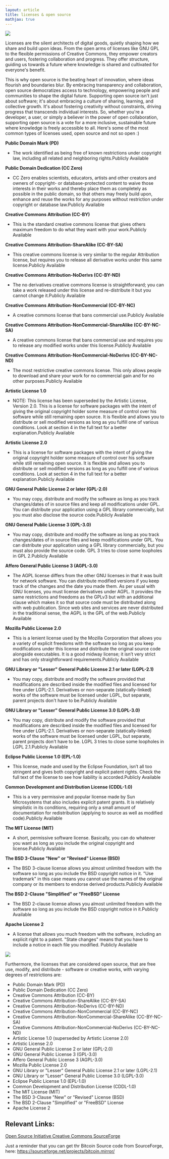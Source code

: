 ```yaml
---
layout: article
title: licenses & open source
mathjax: true
---
```


<img src="/images/cc.png"/>

Licenses are the silent architects of digital goods, quietly shaping how we share and build upon ideas. From the open arms of licenses like GNU GPL to the flexible permissions of Creative Commons, they empower creators and users, fostering collaboration and progress. They offer structure, guiding us towards a future where knowledge is shared and cultivated for everyone's benefit. 

This is why open source is the beating heart of innovation, where ideas flourish and boundaries blur. By embracing transparency and collaboration, open source democratizes access to technology, empowering people and communities to shape the digital future. Supporting open source isn't just about software; it's about embracing a culture of sharing, learning, and collective growth. It's about fostering creativity without constraints, driving progress that transcends individual interests. So, whether you're a developer, a user, or simply a believer in the power of open collaboration, supporting open source is a vote for a more inclusive, sustainable future where knowledge is freely accessible to all. Here's some of the most common types of licenses used, open source and not so open :)

**Public Domain Mark (PD)**

- The work identified as being free of known restrictions under copyright law, including all related and neighboring rights.Publicly Available

**Public Domain Dedication (CC Zero)**

- CC Zero enables scientists, educators, artists and other creators and owners of copyright- or database-protected content to waive those interests in their works and thereby place them as completely as possible in the public domain, so that others may freely build upon, enhance and reuse the works for any purposes without restriction under copyright or database law.Publicly Available

**Creative Commons Attribution (CC-BY)**

- This is the standard creative commons license that gives others maximum freedom to do what they want with your work.Publicly Available

**Creative Commons Attribution-ShareAlike (CC-BY-SA)**

- This creative commons license is very similar to the regular Attribution license, but requires you to release all derivative works under this same license.Publicly Available

**Creative Commons Attribution-NoDerivs (CC-BY-ND)**

- The no derivatives creative commons license is straightforward; you can take a work released under this license and re-distribute it but you cannot change it.Publicly Available

**Creative Commons Attribution-NonCommercial (CC-BY-NC)**

- A creative commons license that bans commercial use.Publicly Available

**Creative Commons Attribution-NonCommercial-ShareAlike (CC-BY-NC-SA)**

- A creative commons license that bans commercial use and requires you to release any modified works under this license.Publicly Available

**Creative Commons Attribution-NonCommercial-NoDerivs (CC-BY-NC-ND)**

- The most restrictive creative commons license. This only allows people to download and share your work for no commercial gain and for no other purposes.Publicly Available

**Artistic License 1.0**

- NOTE: This license has been superseded by the Artistic License, Version 2.0. This is a license for software packages with the intent of giving the original copyright holder some measure of control over his software while still remaining open source. It is flexible and allows you to distribute or sell modified versions as long as you fulfill one of various conditions. Look at section 4 in the full text for a better explanation.Publicly Available

**Artistic License 2.0**

- This is a license for software packages with the intent of giving the original copyright holder some measure of control over his software while still remaining open source. It is flexible and allows you to distribute or sell modified versions as long as you fulfill one of various conditions. Look at section 4 in the full text for a better explanation.Publicly Available

**GNU General Public License 2 or later (GPL-2.0)**

- You may copy, distribute and modify the software as long as you track changes/dates of in source files and keep all modifications under GPL. You can distribute your application using a GPL library commercially, but you must also disclose the source code.Publicly Available

**GNU General Public License 3 (GPL-3.0)**

- You may copy, distribute and modify the software as long as you track changes/dates of in source files and keep modifications under GPL. You can distribute your application using a GPL library commercially, but you must also provide the source code. GPL 3 tries to close some loopholes in GPL 2.Publicly Available

**Affero General Public License 3 (AGPL-3.0)**

- The AGPL license differs from the other GNU licenses in that it was built for network software. You can distribute modified versions if you keep track of the changes and the date you made them. As per usual with GNU licenses, you must license derivatives under AGPL. It provides the same restrictions and freedoms as the GPLv3 but with an additional clause which makes it so that source code must be distributed along with web publication. Since web sites and services are never distributed in the traditional sense, the AGPL is the GPL of the web.Publicly Available

**Mozilla Public License 2.0**

- This is a lenient license used by the Mozilla Corporation that allows you a variety of explicit freedoms with the software so long as you keep modifications under this license and distribute the original source code alongside executables. It is a good midway license; it isn’t very strict and has only straightforward requirements.Publicly Available

**GNU Library or "Lesser" General Public License 2.1 or later (LGPL-2.1)**

- You may copy, distribute and modify the software provided that modifications are described inside the modified files and licensed for free under LGPL-2.1. Derivatives or non-separate (statically-linked) works of the software must be licensed under LGPL, but separate, parent projects don't have to be.Publicly Available

**GNU Library or "Lesser" General Public License 3.0 (LGPL-3.0)**

- You may copy, distribute and modify the software provided that modifications are described inside the modified files and licensed for free under LGPL-2.1. Derivatives or non-separate (statically-linked) works of the software must be licensed under LGPL, but separate, parent projects don't have to be. LGPL 3 tries to close some loopholes in LGPL 2.1.Publicly Available

**Eclipse Public License 1.0 (EPL-1.0)**

- This license, made and used by the Eclipse Foundation, isn’t all too stringent and gives both copyright and explicit patent rights. Check the full text of the license to see how liability is accorded.Publicly Available

**Common Development and Distribution License (CDDL-1.0)**

- This is a very permissive and popular license made by Sun Microsystems that also includes explicit patent grants. It is relatively simplistic in its conditions, requiring only a small amount of documentation for redistribution (applying to source as well as modified code).Publicly Available

**The MIT License (MIT)**

- A short, permissive software license. Basically, you can do whatever you want as long as you include the original copyright and license.Publicly Available

**The BSD 3-Clause "New" or "Revised" License (BSD)**

- The BSD 3-clause license allows you almost unlimited freedom with the software so long as you include the BSD copyright notice in it. "Use trademark" in this case means you cannot use the names of the original company or its members to endorse derived products.Publicly Available

**The BSD 2-Clause "Simplified" or "FreeBSD" License**

- The BSD 2-clause license allows you almost unlimited freedom with the software so long as you include the BSD copyright notice in it.Publicly Available

**Apache License 2**

- A license that allows you much freedom with the software, including an explicit right to a patent. "State changes" means that you have to include a notice in each file you modified. Publicly Available

<img src="/images/opensource.png"/>

Furthermore, the licenses that are considered open source, that are free use, modify, and distribute - software or creative works, with varying degrees of restrictions are:

- Public Domain Mark (PD)
- Public Domain Dedication (CC Zero)
- Creative Commons Attribution (CC-BY)
- Creative Commons Attribution-ShareAlike (CC-BY-SA)
- Creative Commons Attribution-NoDerivs (CC-BY-ND)
- Creative Commons Attribution-NonCommercial (CC-BY-NC)
- Creative Commons Attribution-NonCommercial-ShareAlike (CC-BY-NC-SA)
- Creative Commons Attribution-NonCommercial-NoDerivs (CC-BY-NC-ND)
- Artistic License 1.0 (superseded by Artistic License 2.0)
- Artistic License 2.0
- GNU General Public License 2 or later (GPL-2.0)
- GNU General Public License 3 (GPL-3.0)
- Affero General Public License 3 (AGPL-3.0)
- Mozilla Public License 2.0
- GNU Library or "Lesser" General Public License 2.1 or later (LGPL-2.1)
- GNU Library or "Lesser" General Public License 3.0 (LGPL-3.0)
- Eclipse Public License 1.0 (EPL-1.0)
- Common Development and Distribution License (CDDL-1.0)
- The MIT License (MIT)
- The BSD 3-Clause "New" or "Revised" License (BSD)
- The BSD 2-Clause "Simplified" or "FreeBSD" License
- Apache License 2

<h2 align="left">Relevant Links:</h2>

<a href="https://opensource.org/"> Open Source Initiative </a>
<a href="https://creativecommons.org/"> Creative Commons </a>
<a href="https://sourceforge.net/"> SourceForge </a>

Just a reminder that you can get thr Bitcoin Source code from SourceForge, here: https://sourceforge.net/projects/bitcoin.mirror/